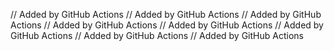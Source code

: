 // Added by GitHub Actions
// Added by GitHub Actions
// Added by GitHub Actions
// Added by GitHub Actions
// Added by GitHub Actions
// Added by GitHub Actions
// Added by GitHub Actions
// Added by GitHub Actions
